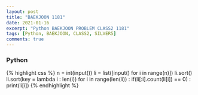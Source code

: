 ```yaml
---
layout: post
title: "BAEKJOON 1181"
date: 2021-01-16
excerpt: "Python BAEKJOON PROBLEM CLASS2 1181"
tags: [Python, BAEKJOON, CLASS2, SILVER5]
comments: true
---
```


### Python
{% highlight css %}
n = int(input())
li = list([input() for i in range(n)])
li.sort()
li.sort(key = lambda i : len(i))
for i in range(len(li)) :
    if(li[:i].count(li[i]) == 0) : print(li[i])
{% endhighlight %}
